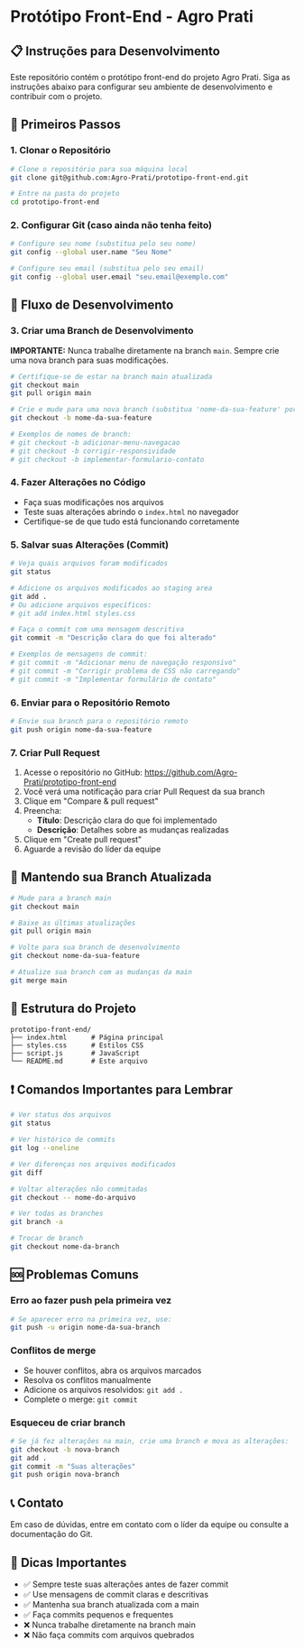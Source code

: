 # Protótipo Front-End - Agro Prati

## 📋 Instruções para Desenvolvimento

Este repositório contém o protótipo front-end do projeto Agro Prati. Siga as instruções abaixo para configurar seu ambiente de desenvolvimento e contribuir com o projeto.

## 🚀 Primeiros Passos

### 1. Clonar o Repositório

```bash
# Clone o repositório para sua máquina local
git clone git@github.com:Agro-Prati/prototipo-front-end.git

# Entre na pasta do projeto
cd prototipo-front-end
```

### 2. Configurar Git (caso ainda não tenha feito)

```bash
# Configure seu nome (substitua pelo seu nome)
git config --global user.name "Seu Nome"

# Configure seu email (substitua pelo seu email)
git config --global user.email "seu.email@exemplo.com"
```

## 🌿 Fluxo de Desenvolvimento

### 3. Criar uma Branch de Desenvolvimento

**IMPORTANTE:** Nunca trabalhe diretamente na branch `main`. Sempre crie uma nova branch para suas modificações.

```bash
# Certifique-se de estar na branch main atualizada
git checkout main
git pull origin main

# Crie e mude para uma nova branch (substitua 'nome-da-sua-feature' por um nome descritivo)
git checkout -b nome-da-sua-feature

# Exemplos de nomes de branch:
# git checkout -b adicionar-menu-navegacao
# git checkout -b corrigir-responsividade
# git checkout -b implementar-formulario-contato
```

### 4. Fazer Alterações no Código

- Faça suas modificações nos arquivos
- Teste suas alterações abrindo o `index.html` no navegador
- Certifique-se de que tudo está funcionando corretamente

### 5. Salvar suas Alterações (Commit)

```bash
# Veja quais arquivos foram modificados
git status

# Adicione os arquivos modificados ao staging area
git add .
# Ou adicione arquivos específicos:
# git add index.html styles.css

# Faça o commit com uma mensagem descritiva
git commit -m "Descrição clara do que foi alterado"

# Exemplos de mensagens de commit:
# git commit -m "Adicionar menu de navegação responsivo"
# git commit -m "Corrigir problema de CSS não carregando"
# git commit -m "Implementar formulário de contato"
```

### 6. Enviar para o Repositório Remoto

```bash
# Envie sua branch para o repositório remoto
git push origin nome-da-sua-feature
```

### 7. Criar Pull Request

1. Acesse o repositório no GitHub: https://github.com/Agro-Prati/prototipo-front-end
2. Você verá uma notificação para criar Pull Request da sua branch
3. Clique em "Compare & pull request"
4. Preencha:
   - **Título**: Descrição clara do que foi implementado
   - **Descrição**: Detalhes sobre as mudanças realizadas
5. Clique em "Create pull request"
6. Aguarde a revisão do líder da equipe

## 🔄 Mantendo sua Branch Atualizada

```bash
# Mude para a branch main
git checkout main

# Baixe as últimas atualizações
git pull origin main

# Volte para sua branch de desenvolvimento
git checkout nome-da-sua-feature

# Atualize sua branch com as mudanças da main
git merge main
```

## 📁 Estrutura do Projeto

```
prototipo-front-end/
├── index.html      # Página principal
├── styles.css      # Estilos CSS
├── script.js       # JavaScript
└── README.md       # Este arquivo
```

## ❗ Comandos Importantes para Lembrar

```bash
# Ver status dos arquivos
git status

# Ver histórico de commits
git log --oneline

# Ver diferenças nos arquivos modificados
git diff

# Voltar alterações não commitadas
git checkout -- nome-do-arquivo

# Ver todas as branches
git branch -a

# Trocar de branch
git checkout nome-da-branch
```

## 🆘 Problemas Comuns

### Erro ao fazer push pela primeira vez
```bash
# Se aparecer erro na primeira vez, use:
git push -u origin nome-da-sua-branch
```

### Conflitos de merge
- Se houver conflitos, abra os arquivos marcados
- Resolva os conflitos manualmente
- Adicione os arquivos resolvidos: `git add .`
- Complete o merge: `git commit`

### Esqueceu de criar branch
```bash
# Se já fez alterações na main, crie uma branch e mova as alterações:
git checkout -b nova-branch
git add .
git commit -m "Suas alterações"
git push origin nova-branch
```

## 📞 Contato

Em caso de dúvidas, entre em contato com o líder da equipe ou consulte a documentação do Git.

## 🎯 Dicas Importantes

- ✅ Sempre teste suas alterações antes de fazer commit
- ✅ Use mensagens de commit claras e descritivas
- ✅ Mantenha sua branch atualizada com a main
- ✅ Faça commits pequenos e frequentes
- ❌ Nunca trabalhe diretamente na branch main
- ❌ Não faça commits com arquivos quebrados